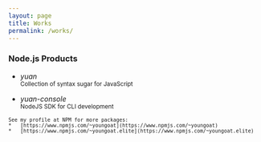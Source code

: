 ```yaml
---
layout: page
title: Works
permalink: /works/
---
```


### Node.js Products

*   *yuan*  
    <small>Collection of syntax sugar for JavaScript</small>

*   *yuan-console*  
    <small>NodeJS SDK for CLI development</small>

<small>

	See my profile at NPM for more packages:  
	*	[https://www.npmjs.com/~youngoat](https://www.npmjs.com/~youngoat)  
	*	[https://www.npmjs.com/~youngoat.elite](https://www.npmjs.com/~youngoat.elite)  

</small>
